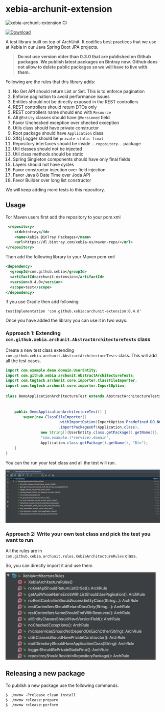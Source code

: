 # xebia-archunit-extension

![xebia-archunit-extension CI](https://github.com/xebia-os/xebia-archunit-extension/workflows/xebia-archunit-extension%20CI/badge.svg)

[ ![Download](https://api.bintray.com/packages/xebia-os/maven-repo/xebia-archunit-extension/images/download.svg) ](https://bintray.com/xebia-os/maven-repo/xebia-archunit-extension/_latestVersion)

A test library built on top of ArchUnit. It codifies best practices that we use at Xebia in our Java Spring Boot JPA projects.

> **Do not use version older than 0.3.0 that are published on Github packages. We publish latest packages on Bintray now.**
> **Github does not allow to delete public packages so we will have to live with them.**

Following are the rules that this library adds:

1. No Get API should return List or Set. This is to enforce pagination
2. Enforce pagination to avoid performance issues
3. Entities should not be directly exposed in the REST controllers
4. REST controllers should return DTOs only
5. REST controllers name should end with `Resource`
6. All `@Entity` classes should have `@Versioned` field
7. Favor Unchecked exception over checked exception
8. Utils class should have private constructor
9. Root package should have `Application` class
10. Slf4j Logger should be `private static final`
11. Repository interfaces should be inside `..repository..` package
12. Util classes should not be injected
13. Util class methods should be static
14. Spring Singleton components should have only final fields
15. Layers should not have cycles
16. Favor constructor injection  over field injection
17. Favor Java 8 Date Time over Joda API
18. Favor Builder over long list constructor

We will keep adding more tests to this repository.

## Usage

For Maven users first add the repository to your pom.xml

```xml
 <repository>
    <id>bintray</id>
    <name>Xebia BinTray Packages</name>
    <url>https://dl.bintray.com/xebia-os/maven-repo/</url>
</repository>
```

Then add the following library to your Maven pom.xml

```xml
<dependency>
  <groupId>com.github.xebia</groupId>
  <artifactId>archunit-extension</artifactId>
  <version>0.4.0</version>
  <scope>test</scope>
</dependency>
``` 

if you use Gradle then add following

```
testImplementation 'com.github.xebia:archunit-extension:0.4.0'
```

Once you have added the library you can use it in two ways.

### Approach 1: Extending `com.github.xebia.archunit.AbstractArchitectureTests` class

Create a new test class extending `com.github.xebia.archunit.AbstractArchitectureTests` class. 
This will add all the test cases.

```java
import com.example.demo.domain.UserEntity;
import com.github.xebia.archunit.AbstractArchitectureTests;
import com.tngtech.archunit.core.importer.ClassFileImporter;
import com.tngtech.archunit.core.importer.ImportOption;

class DemoApplicationArchitectureTest extends AbstractArchitectureTests {


    public DemoApplicationArchitectureTest() {
        super(new ClassFileImporter()
                        .withImportOption(ImportOption.Predefined.DO_NOT_INCLUDE_TESTS)
                        .importPackagesOf(Application.class),
                new String[]{UserEntity.class.getPackage().getName()},
                "com.example.(*service).domain",
                Application.class.getPackage().getName(), "Dto");
    }
}
```

You can the run your test class and all the test will run.

![](images/test-run.png)

### Approach 2: Write your own test class and pick the test you want to run

All the rules are in `com.github.xebia.archunit.rules.XebiaArchitectureRules` class. 

So, you can directly import it and use them.

![](images/api.png) 

## Releasing a new package

To publish a new package use the following commands.

```
$ ./mvnw -Prelease clean install
$ ./mvnw release:prepare
$ ./mvnw release:perform 
```